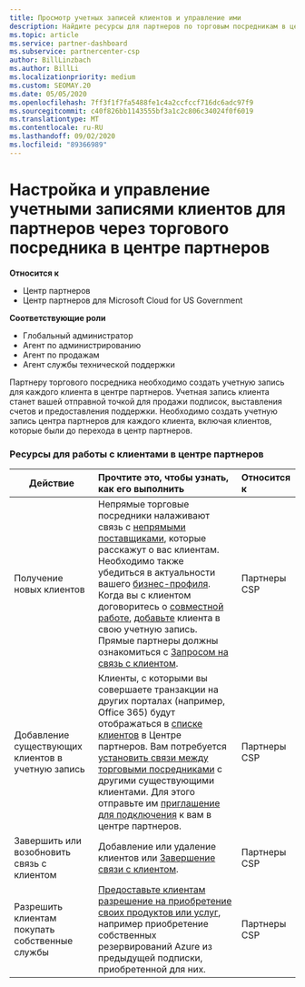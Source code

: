```yaml
---
title: Просмотр учетных записей клиентов и управление ими
description: Найдите ресурсы для партнеров по торговым посредникам в центре партнеров. Сюда входит создание учетных записей клиентов до продажи подписок, выставления счетов или поддержки предложений.
ms.topic: article
ms.service: partner-dashboard
ms.subservice: partnercenter-csp
author: BillLinzbach
ms.author: BillLi
ms.localizationpriority: medium
ms.custom: SEOMAY.20
ms.date: 05/05/2020
ms.openlocfilehash: 7ff3f1f7fa5488fe1c4a2ccfccf716dc6adc97f9
ms.sourcegitcommit: c40f826bb1143555bf3a1c2c806c34024f0f6019
ms.translationtype: MT
ms.contentlocale: ru-RU
ms.lasthandoff: 09/02/2020
ms.locfileid: "89366989"
---
```

# <a name="customer-account-setup-and-management-for-reseller-partners-in-partner-center"></a>Настройка и управление учетными записями клиентов для партнеров через торгового посредника в центре партнеров

**Относится к**

-  Центр партнеров
-  Центр партнеров для Microsoft Cloud for US Government

**Соответствующие роли**

- Глобальный администратор
- Агент по администрированию
- Агент по продажам
- Агент службы технической поддержки

Партнеру торгового посредника необходимо создать учетную запись для каждого клиента в центре партнеров. Учетная запись клиента станет вашей отправной точкой для продажи подписок, выставления счетов и предоставления поддержки. Необходимо создать учетную запись центра партнеров для каждого клиента, включая клиентов, которые были до перехода в центр партнеров.

### <a name="resources-for-working-with-your-customers-on-the-partner-center"></a>Ресурсы для работы с клиентами в центре партнеров

|**Действие**   |**Прочтите это, чтобы узнать, как его выполнить**   |**Относится к**|
|-----------------|:----------------------------|:--------------|
|Получение новых клиентов|Непрямые торговые посредники налаживают связь с [непрямыми поставщиками](indirect-reseller-tasks-in-partner-center.md), которые расскажут о вас клиентам. Необходимо также убедиться в актуальности вашего [бизнес-профиля](create-a-marketing-profile.md). Когда вы с клиентом договоритесь о [совместной работе](responding-to-referrals.md), [добавьте](add-a-new-customer.md) клиента в свою учетную запись. Прямые партнеры должны ознакомиться с [Запросом на связь с клиентом](request-a-relationship-with-a-customer.md).|Партнеры CSP|
|Добавление существующих клиентов в учетную запись   | Клиенты, с которыми вы совершаете транзакции на других порталах (например, Office 365) будут отображаться в [списке клиентов](see-your-customer-list.md) в Центре партнеров. Вам потребуется [установить связи между торговыми посредниками](indirect-reseller-tasks-in-partner-center.md) с другими существующими клиентами. Для этого отправьте им [приглашение для подключения](responding-to-referrals.md) к вам в центре партнеров.   | Партнеры CSP   |
|Завершить или возобновить связь с клиентом   | Добавление или удаление клиентов или [Завершение связи с клиентом](remove-a-relationship.md).  |   Партнеры CSP |
|Разрешить клиентам покупать собственные службы   | [Предоставьте клиентам разрешение на приобретение своих продуктов или услуг](give-customers-permission.md), например приобретение собственных резервирований Azure из предыдущей подписки, приобретенной для них.  | Партнеры CSP |